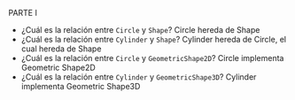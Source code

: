 PARTE I
- ¿Cuál es la relación entre `Circle` y `Shape`?
Circle hereda de Shape
- ¿Cuál es la relación entre `Cylinder` y `Shape`?
Cylinder hereda de Circle, el cual hereda de Shape
- ¿Cuál es la relación entre `Circle` y `GeometricShape2D`?
Circle implementa Geometric Shape2D
- ¿Cuál es la relación entre `Cylinder` y `GeometricShape3D`?
Cylinder implementa Geometric Shape3D
